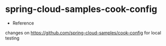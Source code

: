 # spring-cloud-samples-cook-config

* Reference

changes on https://github.com/spring-cloud-samples/cook-config for local testing

